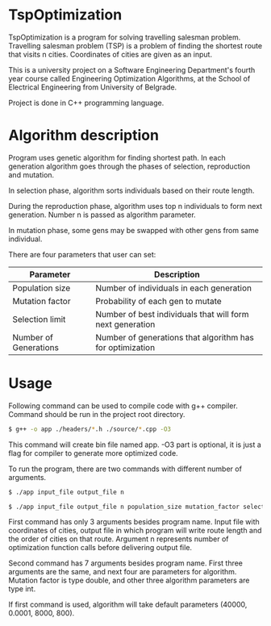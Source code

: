 # TspOptimization

TspOptimization is a program for solving travelling salesman problem. Travelling salesman problem (TSP) is a problem of finding the shortest route that visits n cities. Coordinates of cities are given as an input.

This is a university project on a Software Engineering Department's fourth year course called Engineering Optimization Algorithms, at the School of Electrical Engineering from University of Belgrade.

Project is done in C++ programming language.

# Algorithm description

Program uses genetic algorithm for finding shortest path. In each generation algorithm goes through the phases of selection, reproduction and mutation.

In selection phase, algorithm sorts individuals based on their route length.

During the reproduction phase, algorithm uses top n individuals to form next generation. Number n is passed as algorithm parameter.

In mutation phase, some gens may be swapped with other gens from same individual.

There are four parameters that user can set:

| Parameter | Description |
| ------ | ------ |
| Population size | Number of individuals in each generation |
| Mutation factor | Probability of each gen to mutate |
| Selection limit | Number of best individuals that will form next generation |
| Number of Generations | Number of generations that algorithm has for optimization |

# Usage

Following command can be used to compile code with g++ compiler. Command should be run in the project root directory.

```sh
$ g++ -o app ./headers/*.h ./source/*.cpp -O3
```

This command will create bin file named app.
-O3 part is optional, it is just a flag for compiler to generate more optimized code.

To run the program, there are two commands with different number of arguments.

```sh
$ ./app input_file output_file n 

$ ./app input_file output_file n population_size mutation_factor selection_limit number_of_generations
```

First command has only 3 arguments besides program name. Input file with coordinates of cities, output file in which program will write route length and the order of cities on that route. Argument n represents number of optimization function calls before delivering output file.

Second command has 7 arguments besides program name. First three arguments are the same, and next four are parameters for algorithm. Mutation factor is type double, and other three algorithm parameters are type int.

If first command is used, algorithm will take default parameters (40000, 0.0001, 8000, 800).
